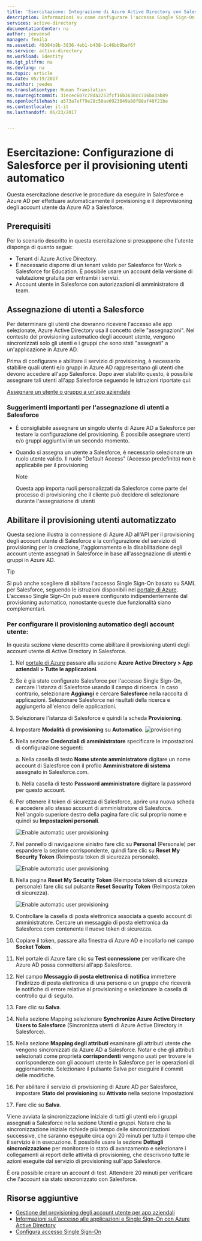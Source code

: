 ```yaml
---
title: 'Esercitazione: Integrazione di Azure Active Directory con Salesforce | Microsoft Docs'
description: Informazioni su come configurare l'accesso Single Sign-On tra Azure Active Directory e Salesforce.
services: active-directory
documentationCenter: na
author: jeevansd
manager: femila
ms.assetid: 49384b8b-3836-4eb1-b438-1c46bb9baf6f
ms.service: active-directory
ms.workload: identity
ms.tgt_pltfrm: na
ms.devlang: na
ms.topic: article
ms.date: 05/19/2017
ms.author: jeedes
ms.translationtype: Human Translation
ms.sourcegitcommit: 31ecec607c78da2253fcf16b3638cc716ba3ab89
ms.openlocfilehash: a573a7ef79e28c50ae0923849a88f88af40f21be
ms.contentlocale: it-it
ms.lasthandoff: 06/23/2017


---
```

# <a name="tutorial-configuring-salesforce-for-automatic-user-provisioning"></a>Esercitazione: Configurazione di Salesforce per il provisioning utenti automatico

Questa esercitazione descrive le procedure da eseguire in Salesforce e Azure AD per effettuare automaticamente il provisioning e il deprovisioning degli account utente da Azure AD a Salesforce.

## <a name="prerequisites"></a>Prerequisiti

Per lo scenario descritto in questa esercitazione si presuppone che l'utente disponga di quanto segue:

*   Tenant di Azure Active Directory.
*   È necessario disporre di un tenant valido per Salesforce for Work o Salesforce for Education. È possibile usare un account della versione di valutazione gratuita per entrambi i servizi.
*   Account utente in Salesforce con autorizzazioni di amministratore di team.

## <a name="assigning-users-to-salesforce"></a>Assegnazione di utenti a Salesforce

Per determinare gli utenti che dovranno ricevere l'accesso alle app selezionate, Azure Active Directory usa il concetto delle "assegnazioni". Nel contesto del provisioning automatico degli account utente, vengono sincronizzati solo gli utenti e i gruppi che sono stati "assegnati" a un'applicazione in Azure AD.

Prima di configurare e abilitare il servizio di provisioning, è necessario stabilire quali utenti e/o gruppi in Azure AD rappresentano gli utenti che devono accedere all'app Salesforce. Dopo aver stabilito questo, è possibile assegnare tali utenti all'app Salesforce seguendo le istruzioni riportate qui:

[Assegnare un utente o gruppo a un'app aziendale](https://docs.microsoft.com/azure/active-directory/active-directory-coreapps-assign-user-azure-portal)

### <a name="important-tips-for-assigning-users-to-salesforce"></a>Suggerimenti importanti per l'assegnazione di utenti a Salesforce

*   È consigliabile assegnare un singolo utente di Azure AD a Salesforce per testare la configurazione del provisioning. È possibile assegnare utenti e/o gruppi aggiuntivi in un secondo momento.

*  Quando si assegna un utente a Salesforce, è necessario selezionare un ruolo utente valido. Il ruolo "Default Access" (Accesso predefinito) non è applicabile per il provisioning

    > [!NOTE]
    > Questa app importa ruoli personalizzati da Salesforce come parte del processo di provisioning che il cliente può decidere di selezionare durante l'assegnazione di utenti

## <a name="enable-automated-user-provisioning"></a>Abilitare il provisioning utenti automatizzato

Questa sezione illustra la connessione di Azure AD all'API per il provisioning degli account utente di Salesforce e la configurazione del servizio di provisioning per la creazione, l'aggiornamento e la disabilitazione degli account utente assegnati in Salesforce in base all'assegnazione di utenti e gruppi in Azure AD.

>[!Tip]
>Si può anche scegliere di abilitare l'accesso Single Sign-On basato su SAML per Salesforce, seguendo le istruzioni disponibili nel [portale di Azure](https://portal.azure.com). L'accesso Single Sign-On può essere configurato indipendentemente dal provisioning automatico, nonostante queste due funzionalità siano complementari.

### <a name="to-configure-automatic-user-account-provisioning"></a>Per configurare il provisioning automatico degli account utente:

In questa sezione viene descritto come abilitare il provisioning utenti degli account utente di Active Directory in Salesforce.

1. Nel [portale di Azure](https://portal.azure.com) passare alla sezione **Azure Active Directory > App aziendali > Tutte le applicazioni**.

2. Se è già stato configurato Salesforce per l'accesso Single Sign-On, cercare l'istanza di Salesforce usando il campo di ricerca. In caso contrario, selezionare **Aggiungi** e cercare **Salesforce** nella raccolta di applicazioni. Selezionare Salesforce nei risultati della ricerca e aggiungerlo all'elenco delle applicazioni.

3. Selezionare l'istanza di Salesforce e quindi la scheda **Provisioning**.

4. Impostare **Modalità di provisioning** su **Automatico**. 
![provisioning](./media/active-directory-saas-salesforce-provisioning-tutorial/provisioning.png)

5. Nella sezione **Credenziali di amministratore** specificare le impostazioni di configurazione seguenti:
   
    a. Nella casella di testo **Nome utente amministratore** digitare un nome account di Salesforce con il profilo **Amministratore di sistema** assegnato in Salesforce.com.
   
    b. Nella casella di testo **Password amministratore** digitare la password per questo account.

6. Per ottenere il token di sicurezza di Salesforce, aprire una nuova scheda e accedere allo stesso account di amministratore di Salesforce. Nell'angolo superiore destro della pagina fare clic sul proprio nome e quindi su **Impostazioni personali**.

     ![Enable automatic user provisioning](./media/active-directory-saas-salesforce-provisioning-tutorial/sf-my-settings.png "Enable automatic user provisioning")
7. Nel pannello di navigazione sinistro fare clic su **Personal** (Personale) per espandere la sezione corrispondente, quindi fare clic su **Reset My Security Token** (Reimposta token di sicurezza personale).
  
    ![Enable automatic user provisioning](./media/active-directory-saas-salesforce-provisioning-tutorial/sf-personal-reset.png "Enable automatic user provisioning")
8. Nella pagina **Reset My Security Token** (Reimposta token di sicurezza personale) fare clic sul pulsante **Reset Security Token** (Reimposta token di sicurezza).

    ![Enable automatic user provisioning](./media/active-directory-saas-salesforce-provisioning-tutorial/sf-reset-token.png "Enable automatic user provisioning")
9. Controllare la casella di posta elettronica associata a questo account di amministratore. Cercare un messaggio di posta elettronica da Salesforce.com contenente il nuovo token di sicurezza.
10. Copiare il token, passare alla finestra di Azure AD e incollarlo nel campo **Socket Token**.

11. Nel portale di Azure fare clic su **Test connessione** per verificare che Azure AD possa connettersi all'app Salesforce.

12. Nel campo **Messaggio di posta elettronica di notifica** immettere l'indirizzo di posta elettronica di una persona o un gruppo che riceverà le notifiche di errore relative al provisioning e selezionare la casella di controllo qui di seguito.

13. Fare clic su **Salva**.  
    
14.  Nella sezione Mapping selezionare **Synchronize Azure Active Directory Users to Salesforce** (Sincronizza utenti di Azure Active Directory in Salesforce).

15. Nella sezione **Mapping degli attributi** esaminare gli attributi utente che vengono sincronizzati da Azure AD a Salesforce. Notar e che gli attributi selezionati come proprietà **corrispondenti** vengono usati per trovare le corrispondenze con gli account utente in Salesforce per le operazioni di aggiornamento. Selezionare il pulsante Salva per eseguire il commit delle modifiche.

16. Per abilitare il servizio di provisioning di Azure AD per Salesforce, impostare **Stato del provisioning** su **Attivato** nella sezione Impostazioni

17. Fare clic su **Salva**.

Viene avviata la sincronizzazione iniziale di tutti gli utenti e/o i gruppi assegnati a Salesforce nella sezione Utenti e gruppi. Notare che la sincronizzazione iniziale richiede più tempo delle sincronizzazioni successive, che saranno eseguite circa ogni 20 minuti per tutto il tempo che il servizio è in esecuzione. È possibile usare la sezione **Dettagli sincronizzazione** per monitorare lo stato di avanzamento e selezionare i collegamenti ai report delle attività di provisioning, che descrivono tutte le azioni eseguite dal servizio di provisioning sull'app Salesforce.

È ora possibile creare un account di test. Attendere 20 minuti per verificare che l'account sia stato sincronizzato con Salesforce.

## <a name="additional-resources"></a>Risorse aggiuntive

* [Gestione del provisioning degli account utente per app aziendali](active-directory-saas-tutorial-list.md)
* [Informazioni sull'accesso alle applicazioni e Single Sign-On con Azure Active Directory](active-directory-appssoaccess-whatis.md)
* [Configura accesso Single Sign-On](active-directory-saas-salesforce-tutorial.md)
